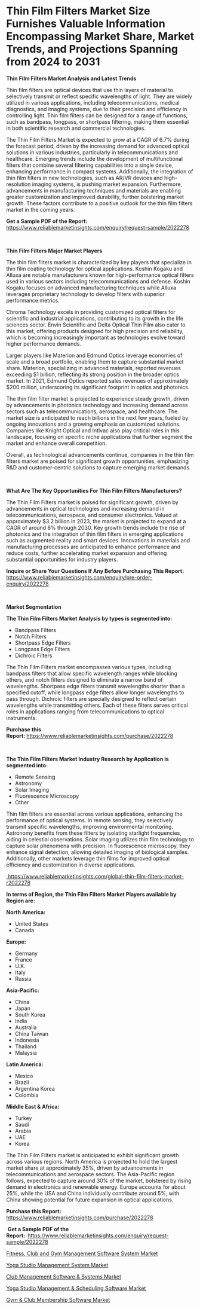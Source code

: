 <p><h1>Thin Film Filters Market Size Furnishes Valuable Information Encompassing Market Share, Market Trends, and Projections Spanning from 2024 to 2031</h1></p><p><strong>Thin Film Filters Market Analysis and Latest Trends</strong></p>
<p><p>Thin film filters are optical devices that use thin layers of material to selectively transmit or reflect specific wavelengths of light. They are widely utilized in various applications, including telecommunications, medical diagnostics, and imaging systems, due to their precision and efficiency in controlling light. Thin film filters can be designed for a range of functions, such as bandpass, longpass, or shortpass filtering, making them essential in both scientific research and commercial technologies.</p><p>The Thin Film Filters Market is expected to grow at a CAGR of 6.7% during the forecast period, driven by the increasing demand for advanced optical solutions in various industries, particularly in telecommunications and healthcare. Emerging trends include the development of multifunctional filters that combine several filtering capabilities into a single device, enhancing performance in compact systems. Additionally, the integration of thin film filters in new technologies, such as AR/VR devices and high-resolution imaging systems, is pushing market expansion. Furthermore, advancements in manufacturing techniques and materials are enabling greater customization and improved durability, further bolstering market growth. These factors contribute to a positive outlook for the thin film filters market in the coming years.</p></p>
<p><strong>Get a Sample PDF of the Report:&nbsp;</strong> <a href="https://www.reliablemarketinsights.com/enquiry/request-sample/2022278?utm_campaign=1197&utm_medium=2&utm_source=Github&utm_content=ia&utm_term=28102024&utm_id=thin-film-filters">https://www.reliablemarketinsights.com/enquiry/request-sample/2022278</a></p>
<p>&nbsp;</p>
<p><strong>Thin Film Filters Major Market Players</strong></p>
<p><p>The thin film filters market is characterized by key players that specialize in thin film coating technology for optical applications. Koshin Kogaku and Alluxa are notable manufacturers known for high-performance optical filters used in various sectors including telecommunications and defense. Koshin Kogaku focuses on advanced manufacturing techniques while Alluxa leverages proprietary technology to develop filters with superior performance metrics.</p><p>Chroma Technology excels in providing customized optical filters for scientific and industrial applications, contributing to its growth in the life sciences sector. Envin Scientific and Delta Optical Thin Film also cater to this market, offering products designed for high precision and reliability, which is becoming increasingly important as technologies evolve toward higher performance demands.</p><p>Larger players like Materion and Edmund Optics leverage economies of scale and a broad portfolio, enabling them to capture substantial market share. Materion, specializing in advanced materials, reported revenues exceeding $1 billion, reflecting its strong position in the broader optics market. In 2021, Edmund Optics reported sales revenues of approximately $200 million, underscoring its significant footprint in optics and photonics.</p><p>The thin film filter market is projected to experience steady growth, driven by advancements in photonics technology and increasing demand across sectors such as telecommunications, aerospace, and healthcare. The market size is anticipated to reach billions in the next few years, fueled by ongoing innovations and a growing emphasis on customized solutions. Companies like Knight Optical and Intlvac also play critical roles in this landscape, focusing on specific niche applications that further segment the market and enhance overall competition.</p><p>Overall, as technological advancements continue, companies in the thin film filters market are poised for significant growth opportunities, emphasizing R&D and customer-centric solutions to capture emerging market demands.</p></p>
<p>&nbsp;</p>
<p><strong>What Are The Key Opportunities For Thin Film Filters Manufacturers?</strong></p>
<p><p>The Thin Film Filters market is poised for significant growth, driven by advancements in optical technologies and increasing demand in telecommunications, aerospace, and consumer electronics. Valued at approximately $3.2 billion in 2023, the market is projected to expand at a CAGR of around 8% through 2030. Key growth trends include the rise of photonics and the integration of thin film filters in emerging applications such as augmented reality and smart devices. Innovations in materials and manufacturing processes are anticipated to enhance performance and reduce costs, further accelerating market expansion and offering substantial opportunities for industry players.</p></p>
<p><strong>Inquire or Share Your Questions If Any Before Purchasing This Report:</strong> <a href="https://www.reliablemarketinsights.com/enquiry/pre-order-enquiry/2022278?utm_campaign=1197&utm_medium=2&utm_source=Github&utm_content=ia&utm_term=28102024&utm_id=thin-film-filters">https://www.reliablemarketinsights.com/enquiry/pre-order-enquiry/2022278</a></p>
<p>&nbsp;</p>
<p><strong>Market Segmentation</strong></p>
<p><strong>The Thin Film Filters Market Analysis by types is segmented into:</strong></p>
<p><ul><li>Bandpass Filters</li><li>Notch Filters</li><li>Shortpass Edge Filters</li><li>Longpass Edge Filters</li><li>Dichroic Filters</li></ul></p>
<p><p>The Thin Film Filters market encompasses various types, including bandpass filters that allow specific wavelength ranges while blocking others, and notch filters designed to eliminate a narrow band of wavelengths. Shortpass edge filters transmit wavelengths shorter than a specified cutoff, while longpass edge filters allow longer wavelengths to pass through. Dichroic filters are specially designed to reflect certain wavelengths while transmitting others. Each of these filters serves critical roles in applications ranging from telecommunications to optical instruments.</p></p>
<p><strong>Purchase this Report:&nbsp;</strong><a href="https://www.reliablemarketinsights.com/purchase/2022278?utm_campaign=1197&utm_medium=2&utm_source=Github&utm_content=ia&utm_term=28102024&utm_id=thin-film-filters">https://www.reliablemarketinsights.com/purchase/2022278</a></p>
<p>&nbsp;</p>
<p><strong>The Thin Film Filters Market Industry Research by Application is segmented into:</strong></p>
<p><ul><li>Remote Sensing</li><li>Astronomy</li><li>Solar Imaging</li><li>Fluorescence Microscopy</li><li>Other</li></ul></p>
<p><p>Thin film filters are essential across various applications, enhancing the performance of optical systems. In remote sensing, they selectively transmit specific wavelengths, improving environmental monitoring. Astronomy benefits from these filters by isolating starlight frequencies, aiding in celestial observations. Solar imaging utilizes thin film technology to capture solar phenomena with precision. In fluorescence microscopy, they enhance signal detection, allowing detailed imaging of biological samples. Additionally, other markets leverage thin films for improved optical efficiency and customization in diverse applications.</p></p>
<p><a href="https://www.reliablemarketinsights.com/global-thin-film-filters-market-r2022278?utm_campaign=1197&utm_medium=2&utm_source=Github&utm_content=ia&utm_term=28102024&utm_id=thin-film-filters">&nbsp;https://www.reliablemarketinsights.com/global-thin-film-filters-market-r2022278</a></p>
<p><strong>In terms of Region, the Thin Film Filters Market Players available by Region are:</strong></p>
<p>
    <p> <strong> North America: </strong>
        <ul>
            <li>United States</li>
            <li>Canada</li>
        </ul>
        </p> 
    <p> <strong> Europe: </strong>
        <ul>
            <li>Germany</li>
            <li>France</li>
            <li>U.K.</li>
            <li>Italy</li>
            <li>Russia</li>
        </ul>
        </p> 
    <p> <strong> Asia-Pacific: </strong>
        <ul>
            <li>China</li>
            <li>Japan</li>
            <li>South Korea</li>
            <li>India</li>
            <li>Australia</li>
            <li>China Taiwan</li>
            <li>Indonesia</li>
            <li>Thailand</li>
            <li>Malaysia</li>
        </ul>
        </p> 
    <p> <strong> Latin America: </strong>
        <ul>
            <li>Mexico</li>
            <li>Brazil</li>
            <li>Argentina Korea</li>
            <li>Colombia</li>
        </ul>
        </p> 
    <p> <strong> Middle East & Africa: </strong>
        <ul>
            <li>Turkey</li>
            <li>Saudi</li>
            <li>Arabia</li>
            <li>UAE</li>
            <li>Korea</li>
        </ul>
    </p>
    </p>
<p><p>The Thin Film Filters market is anticipated to exhibit significant growth across various regions. North America is projected to hold the largest market share at approximately 35%, driven by advancements in telecommunications and aerospace sectors. The Asia-Pacific region follows, expected to capture around 30% of the market, bolstered by rising demand in electronics and renewable energy. Europe accounts for about 25%, while the USA and China individually contribute around 5%, with China showing potential for future expansion in optical applications.</p></p>
<p><strong>Purchase this Report: </strong><a href="https://www.reliablemarketinsights.com/purchase/2022278?utm_campaign=1197&utm_medium=2&utm_source=Github&utm_content=ia&utm_term=28102024&utm_id=thin-film-filters">https://www.reliablemarketinsights.com/purchase/2022278</a></p>
<p>&nbsp;<strong>Get a Sample PDF of the Report:&nbsp;&nbsp;</strong><a href="https://www.reliablemarketinsights.com/enquiry/request-sample/2022278?utm_campaign=1197&utm_medium=2&utm_source=Github&utm_content=ia&utm_term=28102024&utm_id=thin-film-filters">https://www.reliablemarketinsights.com/enquiry/request-sample/2022278</a></p>
<p><strong></strong></p>
<p><p><a href="https://www.linkedin.com/pulse/global-fitness-club-gym-management-software-system-market-opportunities-iewif?trk=public_post_embed_feed-article-content&utm_campaign=1197&utm_medium=2&utm_source=Github&utm_content=ia&utm_term=28102024&utm_id=thin-film-filters">Fitness, Club and Gym Management Software System Market</a></p><p><a href="https://www.linkedin.com/pulse/yoga-studio-management-system-mosaic-piecing-together-0s8cf?trk=public_post_embed_feed-article-content&utm_campaign=1197&utm_medium=2&utm_source=Github&utm_content=ia&utm_term=28102024&utm_id=thin-film-filters">Yoga Studio Management System Market</a></p><p><a href="https://www.linkedin.com/pulse/club-management-software-systems-market-global-regional-dzd2f?trk=public_post_embed_feed-article-content&utm_campaign=1197&utm_medium=2&utm_source=Github&utm_content=ia&utm_term=28102024&utm_id=thin-film-filters">Club Management Software & Systems Market</a></p><p><a href="https://www.linkedin.com/pulse/yoga-studio-management-scheduling-software-market-navigating-me4lc?utm_campaign=1197&utm_medium=2&utm_source=Github&utm_content=ia&utm_term=28102024&utm_id=thin-film-filters">Yoga Studio Management & Scheduling Software Market</a></p><p><a href="https://www.linkedin.com/pulse/gym-club-membership-software-market-research-report-exploring-3nhtf?trk=public_post_embed_feed-article-content&utm_campaign=1197&utm_medium=2&utm_source=Github&utm_content=ia&utm_term=28102024&utm_id=thin-film-filters">Gym & Club Membership Software Market</a></p></p>